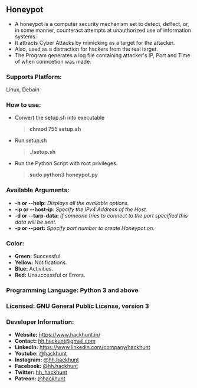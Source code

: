 ## Honeypot

- A honeypot is a computer security mechanism set to detect, deflect, or, in some manner, counteract 
attempts at unauthorized use of information systems. 
- It attracts Cyber Attacks by mimicking as a target for the attacker. 
- Also, used as a distraction for hackers from the real target. 
- The Program generates a log file containing attacker's IP, Port and Time of
when conncetion was made.

### Supports Platform:
Linux, Debain

### How to use:
- Convert the setup.sh into executable
	> **chmod 755 setup.sh**
- Run setup.sh
	> **./setup.sh**
- Run the Python Script with root privileges.
    > **sudo python3 honeypot.py** 


### Available Arguments:
- **-h or --help:** *Displays all the available options.*
- **-ip or --host-ip**: *Specify the IPv4 Address of the Host.*
- **-d or --tarp-data:** *If someone tries to connect to the port specified this data will be sent.*
- **-p or --port:** *Specify port number to create Honeypot on.*


### Color:

- **Green:** Successful.
- **Yellow:** Notifications.
- **Blue:** Activities.
- **Red:** Unsuccessful or Errors. 

### Programming Language: Python 3 and above

### Licensed: GNU General Public License, version 3

### Developer Information:
- **Website:** https://www.hackhunt.in/
- **Contact:** hh.hackunt@gmail.com
- **LinkedIn:** https://www.linkedin.com/company/hackhunt
- **Youtube:** [@hackhunt](https://youtube.com/hackhunt)
- **Instagram:** [@hh.hackhunt](https://www.instagram.com/hh.hackhunt/)
- **Facebook:** [@hh.hackhunt](https://www.facebook.com/hh.hackhunt/)
- **Twitter:** [hh_hackhunt](https://twitter.com/hh_hackhunt/)
- **Patreon:** [@hackhunt](https://www.patreon.com/hackhunt)
